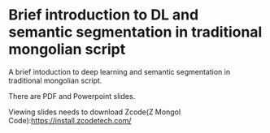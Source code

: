 # Brief introduction to DL and semantic segmentation in traditional mongolian script

A brief intoduction to deep learning and semantic segmentation in traditional mongolian script.

There are PDF and Powerpoint slides.

Viewing slides needs to download Zcode(Z Mongol Code):https://install.zcodetech.com/
